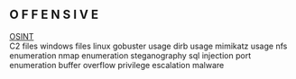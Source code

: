 ## O F F E N S I V E

<a href="{{ site.baseurl }}_posts/OSINT">OSINT</a></br>
C2
files windows
files linux
gobuster usage
dirb usage
mimikatz usage
nfs enumeration
nmap enumeration
steganography
sql injection
port enumeration
buffer overflow
privilege escalation
malware

